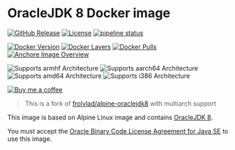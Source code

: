 # OracleJDK 8 Docker image

[![GitHub Release](https://img.shields.io/github/release/timmo001/docker-alpine-oraclejdk8.svg)](https://github.com/timmo001/docker-alpine-oraclejdk8/releases)
[![License](https://img.shields.io/github/license/timmo001/docker-alpine-oraclejdk8.svg)](LICENSE.md)
[![pipeline status](https://gitlab.com/timmo/docker-alpine-oraclejdk8/badges/master/pipeline.svg)](https://gitlab.com/timmo/docker-alpine-oraclejdk8/commits/master)

[![Docker Version][version-shield]][microbadger]
[![Docker Layers][layers-shield]][microbadger]
[![Docker Pulls][pulls-shield]][dockerhub]
[![Anchore Image Overview][anchore-shield]][anchore]

![Supports armhf Architecture][armhf-shield]
![Supports aarch64 Architecture][aarch64-shield]
![Supports amd64 Architecture][amd64-shield]
![Supports i386 Architecture][i386-shield]

[![Buy me a coffee][buymeacoffee-shield]][buymeacoffee]

> This is a fork of
> [frolvlad/alpine-oraclejdk8](https://hub.docker.com/r/frolvlad/alpine-oraclejdk8/)
> with multiarch support

This image is based on Alpine Linux image and contains
[OracleJDK 8](http://www.oracle.com/technetwork/java/javase/overview/index.html).

You must accept the
[Oracle Binary Code License Agreement for Java SE](http://www.oracle.com/technetwork/java/javase/terms/license/index.html)
 to use this image.

[aarch64-shield]: https://img.shields.io/badge/aarch64-yes-green.svg
[amd64-shield]: https://img.shields.io/badge/amd64-yes-green.svg
[armhf-shield]: https://img.shields.io/badge/armhf-yes-green.svg
[i386-shield]: https://img.shields.io/badge/i386-yes-green.svg
[anchore-shield]: https://anchore.io/service/badges/image/023a2818b2274b9bb3a7dae5eeb75a6f523c44b2827a7d624a86a2c05f72106a
[anchore]: https://anchore.io/image/dockerhub/timmo001%2Fdocker-alpine-oraclejdk8%3Alatest
[dockerhub]: https://hub.docker.com/r/timmo001/docker-alpine-oraclejdk8
[layers-shield]: https://images.microbadger.com/badges/image/timmo001/docker-alpine-oraclejdk8.svg
[microbadger]: https://microbadger.com/images/timmo001/docker-alpine-oraclejdk8
[pulls-shield]: https://img.shields.io/docker/pulls/timmo001/docker-alpine-oraclejdk8.svg
[version-shield]: https://images.microbadger.com/badges/version/timmo001/docker-alpine-oraclejdk8.svg
[buymeacoffee-shield]: https://www.buymeacoffee.com/assets/img/guidelines/download-assets-sm-2.svg
[buymeacoffee]: https://www.buymeacoffee.com/timmo